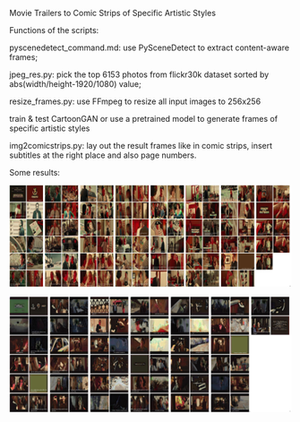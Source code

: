Movie Trailers to Comic Strips of Specific Artistic Styles

Functions of the scripts:

pyscenedetect_command.md: use PySceneDetect to extract content-aware frames;

jpeg_res.py: pick the top 6153 photos from flickr30k dataset sorted by abs(width/height-1920/1080) value;

resize_frames.py: use FFmpeg to resize all input images to 256x256

train & test CartoonGAN or use a pretrained model to generate frames of specific artistic styles

img2comicstrips.py: lay out the result frames like in comic strips, insert subtitles at the right place and also page numbers.

Some results:

![paprika styled trailer of crazy on the outside](https://github.com/yy189/movieTrailer2ComicStrips/blob/master/result_paprika.jpg)

![hayao styled trailer of inception](https://github.com/yy189/movieTrailer2ComicStrips/blob/master/result_hayao.jpg)